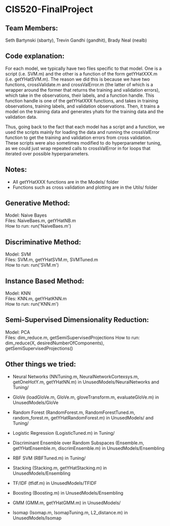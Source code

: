 # CIS520-FinalProject
## Team Members:
Seth Bartynski (sbarty), Trevin Gandhi (gandhit), Brady Neal (nealb)

## Code explanation: 
For each model, we typically have two files specific to that
model. One is a script (i.e. SVM.m) and the other is a function of the form
getYHatXXX.m (i.e. getYHatSVM.m). The reason we did this is because we have two
functions, crossValidate.m and crossValError.m (the latter of which is a wrapper
around the former that returns the training and validation errors), 
which take in the observations, their labels, and a function
handle. This function handle is one of the getYHatXXX functions, and takes in
training observations, training labels, and validation observations. Then, it
trains a model on the training data and generates yhats for the training data
and the validation data. 

Thus, going back to the fact that each model has a script and a function, we
used the scripts mainly for loading the data and running the crossValError 
function to get the training and validation errors from cross validation. These
scripts were also sometimes modified to do hyperparameter tuning, as we could
just wrap repeated calls to crossValError in for loops that iterated over
possible hyperparameters.

## Notes:
- All getYHatXXX functions are in the Models/ folder
- Functions such as cross validation and plotting are in the Utils/ folder

## Generative Method: 
Model: Naive Bayes  
Files: NaiveBaes.m, getYHatNB.m  
How to run: run('NaiveBaes.m')  

## Discriminative Method: 
Model: SVM  
Files: SVM.m, getYHatSVM.m, SVMTuned.m  
How to run: run('SVM.m')  

## Instance Based Method: 
Model: KNN  
Files: KNN.m, getYHatKNN.m  
How to run: run('KNN.m')  

## Semi-Supervised Dimensionality Reduction: 
Model: PCA  
Files: dim_reduce.m, getSemiSupervisedProjections
How to run: dim_reduce(X, desiredNumberOfComponents),
            getSemiSupervisedProjections()


## Other things we tried:
- Neural Networks (NNTuning.m, NeuralNetworkCortexsys.m, getOneHotY.m,
getYHatNN.m) in UnusedModels/NeuralNetworks and Tuning/

- GloVe (loadGloVe.m, GloVe.m, gloveTransform.m, evaluateGloVe.m)
in UnusedModels/GloVe

- Random Forest (RandomForest.m, RandomForestTuned.m, random_forest.m,
getYHatRandomForest.m) in UnusedModels/ and Tuning/

- Logistic Regression (LogisticTuned.m) in Tuning/

- Discriminant Ensemble over Random Subspaces (Ensemble.m, getYHatEnsemble.m,
discrimEnsemble.m) in UnusedModels/Ensembling

- RBF SVM (RBFTuned.m) in Tuning/

- Stacking (Stacking.m, getYHatStacking.m) in UnusedModels/Ensembling

- TF/IDF (tfidf.m) in UnusedModels/TFIDF

- Boosting (Boosting.m) in UnusedModels/Ensembling

- GMM (GMM.m, getYHatGMM.m) in UnusedModels/

- Isomap (Isomap.m, IsomapTuning.m, L2_distance.m) in UnusedModels/Isomap
